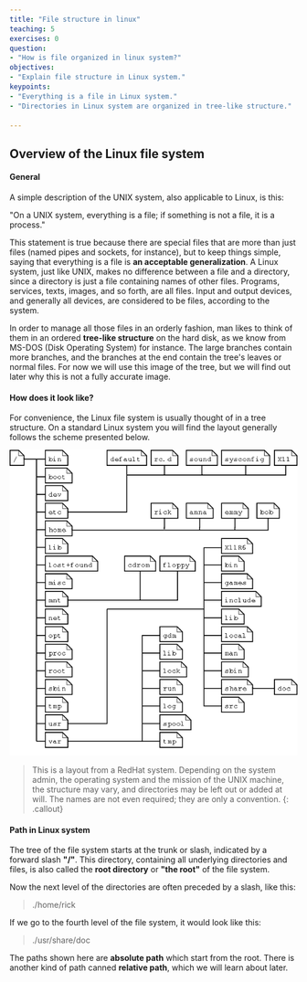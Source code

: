 ```yaml
---
title: "File structure in linux"
teaching: 5
exercises: 0
question:
- "How is file organized in linux system?"
objectives:
- "Explain file structure in Linux system."
keypoints:
- "Everything is a file in Linux system."
- "Directories in Linux system are organized in tree-like structure."

---
```


## Overview of the Linux file system

#### General

A simple description of the UNIX system, also applicable to Linux, is this:

"On a UNIX system, everything is a file; if something is not a file, it is a process."

This statement is true because there are special files that are more than just files
(named pipes and sockets, for instance), but to keep things simple, saying that
everything is a file is **an acceptable generalization**. A Linux system, just like UNIX,
makes no difference between a file and a directory, since a directory is just a file
containing names of other files. Programs, services, texts, images, and so forth, are all
files. Input and output devices, and generally all devices, are considered to be files,
according to the system.

In order to manage all those files in an orderly fashion, man likes to think of them in
an ordered **tree-like structure** on the hard disk, as we know from MS-DOS (Disk
Operating System) for instance. The large branches contain more branches, and the
branches at the end contain the tree's leaves or normal files. For now we will use this
image of the tree, but we will find out later why this is not a fully accurate image.

#### How does it look like?

For convenience, the Linux file system is usually thought of in a tree structure.
On a standard Linux system you will find the layout generally follows the scheme
presented below.

![The file system](../fig/Linux-FileSystem-layout.png)

> This is a layout from a RedHat system.
>Depending on the system admin, the operating system and the mission of the UNIX machine, the structure may vary,
>and directories may be left out or added at will. The names are not even required;
>they are only a convention.
{: .callout}

#### Path in Linux system

The tree of the file system starts at the trunk or slash, indicated by a forward slash **"/"**.
This directory, containing all underlying directories and files, is also called the **root directory** or **"the root"** of the file system.

Now the next level of the directories are often preceded by a slash, like this:

> ./home/rick

If we go to the fourth level of the file system, it would look like this:

> ./usr/share/doc

The paths shown here are **absolute path** which start from the root. There is another 
kind of path canned **relative path**, which we will learn about later.
